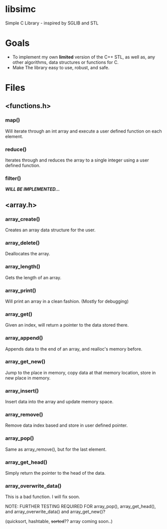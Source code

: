 # libsimc
Simple C Library - inspired by SGLIB and STL

# Goals
* To implement my own __limited__ version of the C++ STL, as well as, any other algorithms, data structures or functions for C.
* Make The library easy to use, robust, and safe.

# Files
## <functions.h>
### map()
Will iterate through an int array and execute a user defined function on each element.
### reduce()
Iterates through and reduces the array to a single integer using a user defined function.
### filter()
**_WILL BE IMPLEMENTED..._**

## <array.h>
### array_create()
Creates an array data structure for the user.
### array_delete()
Deallocates the array.
### array_length()
Gets the length of an array.
### array_print()
Will print an array in a clean fashion. (Mostly for debugging)
### array_get()
Given an index, will return a pointer to the data stored there.
### array_append()
Appends data to the end of an array, and realloc's memory before.
### array_get_new()
Jump to the place in memory, copy data at that memory location, store in new place in memory.
### array_insert()
Insert data into the array and update memory space.
### array_remove()
Remove data index based and store in user defined pointer.
### array_pop()
Same as array_remove(), but for the last element.
### array_get_head()
Simply return the pointer to the head of the data.
### array_overwrite_data()
This is a bad function. I will fix soon.



NOTE: FURTHER TESTING REQUIRED FOR array_pop(), array_get_head(), and array_overwrite_data() and array_get_new()?

(quicksort, hashtable, ~~sorted~~?? array coming soon..)
